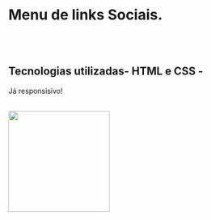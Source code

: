 <h1>Menu de links Sociais.</h1>

<br>
<br>
<h2>Tecnologias utilizadas- HTML e CSS - </h2>
<p>Já responsisivo!</p>
<br>

<img src="https://github.com/diegodev37/Menu-Linkes-Sociais/blob/master/img/foto-readme_Easy-Resize.com.jpg?raw=true" width="200px">
<br>

